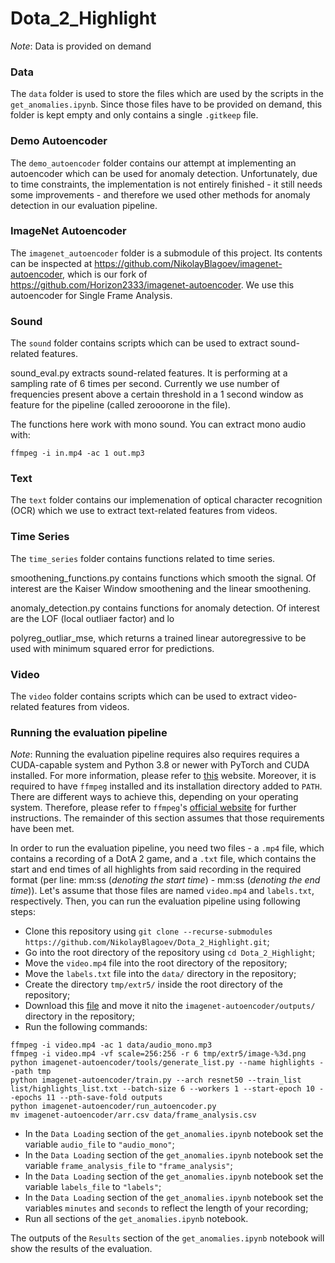 # Dota_2_Highlight

*Note*: Data is provided on demand

### Data

The `data` folder is used to store the files which are used by the scripts in the `get_anomalies.ipynb`. Since those files have to be provided on demand, this folder is kept empty and only contains a single `.gitkeep` file.

### Demo Autoencoder

The `demo_autoencoder` folder contains our attempt at implementing an autoencoder which can be used for anomaly detection. Unfortunately, due to time constraints, the implementation is not entirely finished - it still needs some improvements - and therefore we used other methods for anomaly detection in our evaluation pipeline.

### ImageNet Autoencoder

The `imagenet_autoencoder` folder is a submodule of this project. Its contents can be inspected at https://github.com/NikolayBlagoev/imagenet-autoencoder, which is our fork of https://github.com/Horizon2333/imagenet-autoencoder. We use this autoencoder for Single Frame Analysis.

### Sound

The `sound` folder contains scripts which can be used to extract sound-related features.

sound_eval.py extracts sound-related features. It is performing at a sampling rate of 6 times per second. Currently we use number of frequencies present above a certain threshold in a 1 second window as feature for the pipeline (called zerooorone in the file).

The functions here work with mono sound. You can extract mono audio with:
```
ffmpeg -i in.mp4 -ac 1 out.mp3
```

### Text

The `text` folder contains our implemenation of optical character recognition (OCR) which we use to extract text-related features from videos.

### Time Series

The `time_series` folder contains functions related to time series. 

smoothening_functions.py contains functions which smooth the signal. Of interest are the Kaiser Window smoothening and the linear smoothening.

anomaly_detection.py contains functions for anomaly detection. Of interest are the LOF (local outliaer factor) and lo

polyreg_outliar_mse, which returns a trained linear autoregressive to be used with minimum squared error for predictions.

### Video

The `video` folder contains scripts which can be used to extract video-related features from videos.

### Running the evaluation pipeline

*Note*: Running the evaluation pipeline requires also requires requires a CUDA-capable system and Python 3.8 or newer with PyTorch and CUDA installed. For more information, please refer to [this](https://pytorch.org/get-started/locally/) website. Moreover, it is required to have `ffmpeg` installed and its installation directory added to `PATH`. There are different ways to achieve this, depending on your operating system. Therefore, please refer to `ffmpeg`'s [official website](https://ffmpeg.org/) for further instructions. The remainder of this section assumes that those requirements have been met.

In order to run the evaluation pipeline, you need two files - a `.mp4` file, which contains a recording of a DotA 2 game, and a `.txt` file, which contains the start and end times of all highlights from said recording in the required format (per line: mm:ss (*denoting the start time*) - mm:ss (*denoting the end time*)). Let's assume that those files are named `video.mp4` and `labels.txt`, respectively. Then, you can run the evaluation pipeline using following steps:

- Clone this repository using `git clone --recurse-submodules https://github.com/NikolayBlagoev/Dota_2_Highlight.git`;
- Go into the root directory of the repository using `cd Dota_2_Highlight`;
- Move the `video.mp4` file into the root directory of the repository;
- Move the `labels.txt` file into the `data/` directory in the repository;
- Create the directory `tmp/extr5/` inside the root directory of the repository;
- Download this [file](https://drive.google.com/file/d/1Ny7QbtnywqRwYU2aFe2qKIyZOk7R-odY/view?usp=sharing) and move it nito the `imagenet-autoencoder/outputs/` directory in the repository;
- Run the following commands:
```
ffmpeg -i video.mp4 -ac 1 data/audio_mono.mp3
ffmpeg -i video.mp4 -vf scale=256:256 -r 6 tmp/extr5/image-%3d.png
python imagenet-autoencoder/tools/generate_list.py --name highlights --path tmp
python imagenet-autoencoder/train.py --arch resnet50 --train_list list/highlights_list.txt --batch-size 6 --workers 1 --start-epoch 10 --epochs 11 --pth-save-fold outputs 
python imagenet-autoencoder/run_autoencoder.py
mv imagenet-autoencoder/arr.csv data/frame_analysis.csv
```
- In the `Data Loading` section of the `get_anomalies.ipynb` notebook set the variable `audio_file` to `"audio_mono"`;
- In the `Data Loading` section of the `get_anomalies.ipynb` notebook set the variable `frame_analysis_file` to `"frame_analysis"`;
- In the `Data Loading` section of the `get_anomalies.ipynb` notebook set the variable `labels_file` to `"labels"`;
- In the `Data Loading` section of the `get_anomalies.ipynb` notebook set the variables `minutes` and `seconds` to reflect the length of your recording;
- Run all sections of the `get_anomalies.ipynb` notebook.

The outputs of the `Results` section of the `get_anomalies.ipynb` notebook will show the results of the evaluation.
